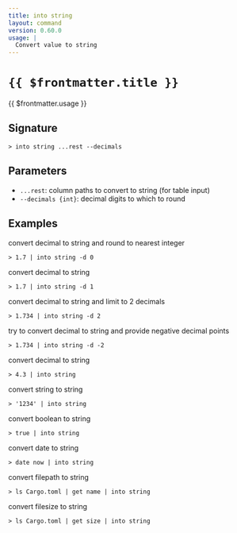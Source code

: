 ```yaml
---
title: into string
layout: command
version: 0.60.0
usage: |
  Convert value to string
---
```


# `{{ $frontmatter.title }}`

<div style='white-space: pre-wrap;'>{{ $frontmatter.usage }}</div>

## Signature

`> into string ...rest --decimals`

## Parameters

- `...rest`: column paths to convert to string (for table input)
- `--decimals {int}`: decimal digits to which to round

## Examples

convert decimal to string and round to nearest integer

```shell
> 1.7 | into string -d 0
```

convert decimal to string

```shell
> 1.7 | into string -d 1
```

convert decimal to string and limit to 2 decimals

```shell
> 1.734 | into string -d 2
```

try to convert decimal to string and provide negative decimal points

```shell
> 1.734 | into string -d -2
```

convert decimal to string

```shell
> 4.3 | into string
```

convert string to string

```shell
> '1234' | into string
```

convert boolean to string

```shell
> true | into string
```

convert date to string

```shell
> date now | into string
```

convert filepath to string

```shell
> ls Cargo.toml | get name | into string
```

convert filesize to string

```shell
> ls Cargo.toml | get size | into string
```
